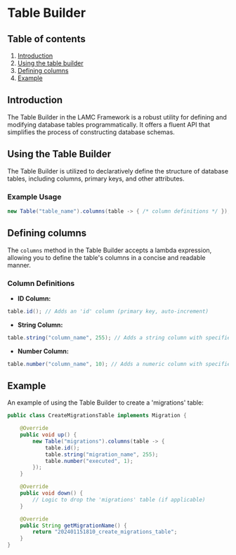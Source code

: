 # Table Builder

## Table of contents

1. [Introduction](#introduction)
2. [Using the table builder](#using-the-table-builder)
3. [Defining columns](#defining-columns)
4. [Example](#example)

## Introduction

The Table Builder in the LAMC Framework is a robust utility for defining and modifying database tables programmatically. It offers a fluent API that simplifies the process of constructing database schemas.

## Using the Table Builder

The Table Builder is utilized to declaratively define the structure of database tables, including columns, primary keys, and other attributes.

### Example Usage

```java
new Table("table_name").columns(table -> { /* column definitions */ });
```

## Defining columns

The `columns` method in the Table Builder accepts a lambda expression, allowing you to define the table's columns in a concise and readable manner.

### Column Definitions

- **ID Column:**

```java
table.id(); // Adds an 'id' column (primary key, auto-increment)
```
  
- **String Column:**

```java
table.string("column_name", 255); // Adds a string column with specified length
```
  
- **Number Column:**

```java
table.number("column_name", 10); // Adds a numeric column with specified length
```

## Example

An example of using the Table Builder to create a 'migrations' table:

```java
public class CreateMigrationsTable implements Migration {

    @Override
    public void up() {
        new Table("migrations").columns(table -> {
            table.id();
            table.string("migration_name", 255);
            table.number("executed", 1);
        });
    }

    @Override
    public void down() {
        // Logic to drop the 'migrations' table (if applicable)
    }

    @Override
    public String getMigrationName() {
        return "202401151810_create_migrations_table";
    }
}
```
